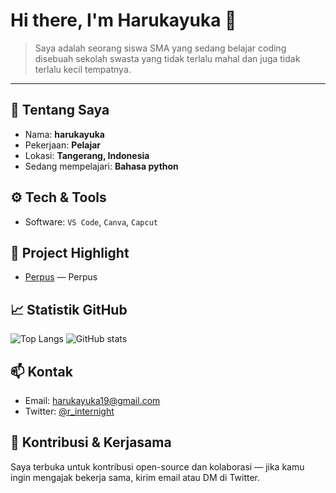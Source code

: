 # Hi there, I'm Harukayuka 👋

> Saya adalah seorang siswa SMA yang sedang belajar coding disebuah sekolah swasta yang tidak terlalu mahal dan juga tidak terlalu kecil tempatnya.

---

## 🔭 Tentang Saya
- Nama: **harukayuka**
- Pekerjaan: **Pelajar**
- Lokasi: **Tangerang, Indonesia**
- Sedang mempelajari: **Bahasa python**

## ⚙️ Tech & Tools
- Software: `VS Code`, `Canva`, `Capcut`

## 🚀 Project Highlight
- [Perpus](https://github.com/harukayuka/perpus) — Perpus
## 📈 Statistik GitHub
<!-- Anda dapat mengganti `username` di link dengan username GitHub Anda -->
![Top Langs](https://github-readme-stats.vercel.app/api/top-langs/?username=harukayuka&layout=compact&theme=radical)
![GitHub stats](https://github-readme-stats.vercel.app/api?username=harukayuka&show_icons=true&count_private=true&theme=radical)

## 📫 Kontak
- Email: harukayuka19@gmail.com
- Twitter: [@r_internight](https://twitter.com/r_internight)

## 🤝 Kontribusi & Kerjasama
Saya terbuka untuk kontribusi open-source dan kolaborasi — jika kamu ingin mengajak bekerja sama, kirim email atau DM di Twitter.
